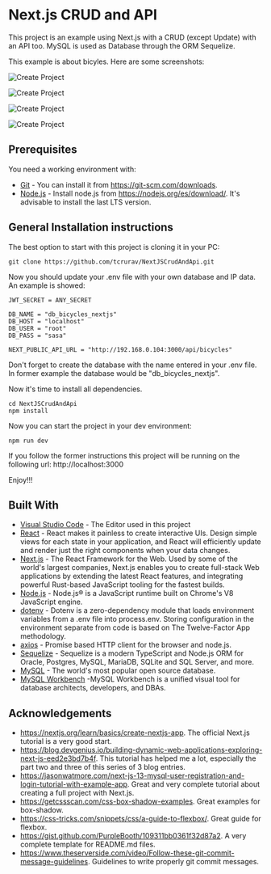 # Next.js CRUD and API

This project is an example using Next.js with a CRUD (except Update) with an API too. MySQL is used as Database through the ORM Sequelize.

This example is about bicyles. Here are some screenshots:

![Create Project](/screenshots/screenshot-01.png)

![Create Project](/screenshots/screenshot-02.png)

![Create Project](/screenshots/screenshot-03.png)

![Create Project](/screenshots/screenshot-04.png)

## Prerequisites

You need a working environment with:
* [Git](https://git-scm.com) - You can install it from https://git-scm.com/downloads.
* [Node.js](https://nodejs.org) - Install node.js from https://nodejs.org/es/download/. It's advisable to install the last LTS version.

## General Installation instructions

The best option to start with this project is cloning it in your PC:

```
git clone https://github.com/tcrurav/NextJSCrudAndApi.git
```

Now you should update your .env file with your own database and IP data. An example is showed:

```
JWT_SECRET = ANY_SECRET

DB_NAME = "db_bicycles_nextjs"
DB_HOST = "localhost"
DB_USER = "root"
DB_PASS = "sasa"

NEXT_PUBLIC_API_URL = "http://192.168.0.104:3000/api/bicycles"
```

Don't forget to create the database with the name entered in your .env file. In former example the database would be "db_bicycles_nextjs".

Now it's time to install all dependencies.

```
cd NextJSCrudAndApi
npm install
```

Now you can start the project in your dev environment:

```
npm run dev
```

If you follow the former instructions this project will be running on the following url: http://localhost:3000

Enjoy!!!

## Built With

* [Visual Studio Code](https://code.visualstudio.com/) - The Editor used in this project
* [React](https://reactjs.org/) - React makes it painless to create interactive UIs. Design simple views for each state in your application, and React will efficiently update and render just the right components when your data changes.
* [Next.js](https://nextjs.org/) - The React Framework for the Web. Used by some of the world's largest companies, Next.js enables you to create full-stack Web applications by extending the latest React features, and integrating powerful Rust-based JavaScript tooling for the fastest builds.
* [Node.js](https://nodejs.org/) - Node.js® is a JavaScript runtime built on Chrome's V8 JavaScript engine.
* [dotenv](https://www.npmjs.com/package/dotenv) - Dotenv is a zero-dependency module that loads environment variables from a .env file into process.env. Storing configuration in the environment separate from code is based on The Twelve-Factor App methodology.
* [axios](https://github.com/axios/axios) - Promise based HTTP client for the browser and node.js.
* [Sequelize](https://sequelize.org/) - Sequelize is a modern TypeScript and Node.js ORM for Oracle, Postgres, MySQL, MariaDB, SQLite and SQL Server, and more.
* [MySQL](https://www.mysql.com/) - The world's most popular open source database.
* [MySQL Workbench](https://www.mysql.com/products/workbench/) -MySQL Workbench is a unified visual tool for database architects, developers, and DBAs.

## Acknowledgements

* https://nextjs.org/learn/basics/create-nextjs-app. The official Next.js tutorial is a very good start.
* https://blog.devgenius.io/building-dynamic-web-applications-exploring-next-js-eed2e3bd7b4f. This tutorial has helped me a lot, especially the part two and three of this series of 3 blog entries.
* https://jasonwatmore.com/next-js-13-mysql-user-registration-and-login-tutorial-with-example-app. Great and very complete tutorial about creating a full project with Next.js.
* https://getcssscan.com/css-box-shadow-examples. Great examples for box-shadow.
* https://css-tricks.com/snippets/css/a-guide-to-flexbox/. Great guide for flexbox.
* https://gist.github.com/PurpleBooth/109311bb0361f32d87a2. A very complete template for README.md files.
* https://www.theserverside.com/video/Follow-these-git-commit-message-guidelines. Guidelines to write properly git commit messages.